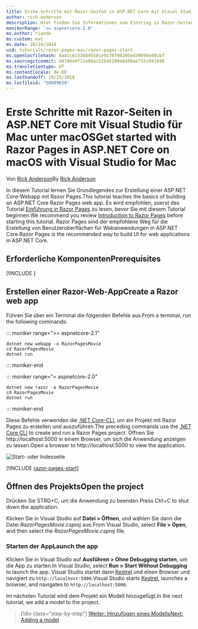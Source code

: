 ```yaml
---
title: Erste Schritte mit Razor-Seiten in ASP.NET Core mit Visual Studio für Mac unter macOS
author: rick-anderson
description: Hier finden Sie Informationen zum Einstieg in Razor-Seiten in ASP.NET Core mit Visual Studio für Mac.
monikerRange: '>= aspnetcore-2.0'
ms.author: riande
ms.custom: mvc
ms.date: 10/24/2018
uid: tutorials/razor-pages-mac/razor-pages-start
ms.openlocfilehash: 8a4cc6c52684558ce9176f98205e439096e88cbf
ms.sourcegitcommit: 4d74644f11e0dac52b4510048490ae731c691496
ms.translationtype: HT
ms.contentlocale: de-DE
ms.lasthandoff: 10/25/2018
ms.locfileid: "50089650"
---
```

# <a name="get-started-with-razor-pages-in-aspnet-core-on-macos-with-visual-studio-for-mac"></a><span data-ttu-id="a3dea-103">Erste Schritte mit Razor-Seiten in ASP.NET Core mit Visual Studio für Mac unter macOS</span><span class="sxs-lookup"><span data-stu-id="a3dea-103">Get started with Razor Pages in ASP.NET Core on macOS with Visual Studio for Mac</span></span>

<span data-ttu-id="a3dea-104">Von [Rick Anderson](https://twitter.com/RickAndMSFT)</span><span class="sxs-lookup"><span data-stu-id="a3dea-104">By [Rick Anderson](https://twitter.com/RickAndMSFT)</span></span>

<span data-ttu-id="a3dea-105">In diesem Tutorial lernen Sie Grundlegendes zur Erstellung einer ASP.NET Core-Webapp mit Razor Pages.</span><span class="sxs-lookup"><span data-stu-id="a3dea-105">This tutorial teaches the basics of building an ASP.NET Core Razor Pages web app.</span></span> <span data-ttu-id="a3dea-106">Es wird empfohlen, zuerst das Tutorial [Einführung in Razor Pages](xref:razor-pages/index) zu lesen, bevor Sie mit diesem Tutorial beginnen.</span><span class="sxs-lookup"><span data-stu-id="a3dea-106">We recommend you review [Introduction to Razor Pages](xref:razor-pages/index) before starting this tutorial.</span></span> <span data-ttu-id="a3dea-107">Razor Pages sind der empfohlene Weg für die Erstellung von Benutzeroberflächen für Webanwendungen in ASP.NET Core.</span><span class="sxs-lookup"><span data-stu-id="a3dea-107">Razor Pages is the recommended way to build UI for web applications in ASP.NET Core.</span></span>

## <a name="prerequisites"></a><span data-ttu-id="a3dea-108">Erforderliche Komponenten</span><span class="sxs-lookup"><span data-stu-id="a3dea-108">Prerequisites</span></span>

[!INCLUDE [](~/includes/net-core-prereqs-macos.md)]

## <a name="create-a-razor-web-app"></a><span data-ttu-id="a3dea-109">Erstellen einer Razor-Web-App</span><span class="sxs-lookup"><span data-stu-id="a3dea-109">Create a Razor web app</span></span>

<span data-ttu-id="a3dea-110">Führen Sie über ein Terminal die folgenden Befehle aus:</span><span class="sxs-lookup"><span data-stu-id="a3dea-110">From a terminal, run the following commands:</span></span>

::: moniker range=">= aspnetcore-2.1"

```console
dotnet new webapp -o RazorPagesMovie
cd RazorPagesMovie
dotnet run
```

::: moniker-end

::: moniker range="= aspnetcore-2.0"

```console
dotnet new razor -o RazorPagesMovie
cd RazorPagesMovie
dotnet run
```

::: moniker-end

<span data-ttu-id="a3dea-111">Diese Befehle verwenden die [.NET Core-CLI](/dotnet/core/tools/dotnet), um ein Projekt mit Razor Pages zu erstellen und auszuführen.</span><span class="sxs-lookup"><span data-stu-id="a3dea-111">The preceding commands use the [.NET Core CLI](/dotnet/core/tools/dotnet) to create and run a Razor Pages project.</span></span> <span data-ttu-id="a3dea-112">Öffnen Sie http://localhost:5000 in einem Browser, um sich die Anwendung anzeigen zu lassen.</span><span class="sxs-lookup"><span data-stu-id="a3dea-112">Open a browser to http://localhost:5000 to view the application.</span></span>

![Start- oder Indexseite](../razor-pages/razor-pages-start/_static/home.png)

[!INCLUDE [razor-pages-start](../../includes/RP/razor-pages-start.md)]

## <a name="open-the-project"></a><span data-ttu-id="a3dea-114">Öffnen des Projekts</span><span class="sxs-lookup"><span data-stu-id="a3dea-114">Open the project</span></span>

<span data-ttu-id="a3dea-115">Drücken Sie STRG+C, um die Anwendung zu beenden.</span><span class="sxs-lookup"><span data-stu-id="a3dea-115">Press Ctrl+C to shut down the application.</span></span>

<span data-ttu-id="a3dea-116">Klicken Sie in Visual Studio auf **Datei > Öffnen**, und wählen Sie dann die Datei *RazorPagesMovie.csproj* aus.</span><span class="sxs-lookup"><span data-stu-id="a3dea-116">From Visual Studio, select **File > Open**, and then select the *RazorPagesMovie.csproj* file.</span></span>

### <a name="launch-the-app"></a><span data-ttu-id="a3dea-117">Starten der App</span><span class="sxs-lookup"><span data-stu-id="a3dea-117">Launch the app</span></span>

<span data-ttu-id="a3dea-118">Klicken Sie in Visual Studio auf **Ausführen > Ohne Debugging starten**, um die App zu starten.</span><span class="sxs-lookup"><span data-stu-id="a3dea-118">In Visual Studio, select **Run > Start Without Debugging** to launch the app.</span></span> <span data-ttu-id="a3dea-119">Visual Studio startet dann [Kestrel](xref:fundamentals/servers/kestrel) und einen Browser und navigiert zu `http://localhost:5000`.</span><span class="sxs-lookup"><span data-stu-id="a3dea-119">Visual Studio starts [Kestrel](xref:fundamentals/servers/kestrel), launches a browser, and navigates to `http://localhost:5000`.</span></span>

<span data-ttu-id="a3dea-120">Im nächsten Tutorial wird dem Projekt ein Modell hinzugefügt.</span><span class="sxs-lookup"><span data-stu-id="a3dea-120">In the next tutorial, we add a model to the project.</span></span>

> [!div class="step-by-step"]
> [<span data-ttu-id="a3dea-121">Weiter: Hinzufügen eines Modells</span><span class="sxs-lookup"><span data-stu-id="a3dea-121">Next: Adding a model</span></span>](xref:tutorials/razor-pages-mac/model)
